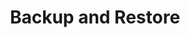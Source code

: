 ---
title: Backup and Restore
remote: https://github.com/gardener/gardener/blob/master/docs/concepts/backup-restore.md
type: docs
weight: 30
---